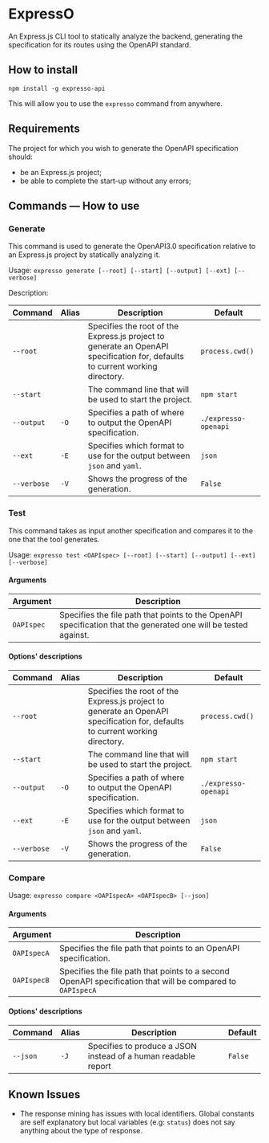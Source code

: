 # ExpressO
An Express.js CLI tool to statically analyze the backend, generating the specification for its routes using the OpenAPI standard.

## How to install
`npm install -g expresso-api`

This will allow you to use the `expresso` command from anywhere.

## Requirements
The project for which you wish to generate the OpenAPI specification should:
- be an Express.js project;
- be able to complete the start-up without any errors;

## Commands &mdash; How to use
### Generate
This command is used to generate the OpenAPI3.0 specification relative to an Express.js project by statically analyzing it.

Usage: `expresso generate [--root] [--start] [--output] [--ext] [--verbose]`

Description:

| Command    | Alias | Description                                                                                                                   | Default              |
|------------|-------|-------------------------------------------------------------------------------------------------------------------------------|----------------------|
| `--root`   |       | Specifies the root of the Express.js project to generate an OpenAPI specification for, defaults to current working directory. | `process.cwd()`      |
| `--start`  |       | The command line that will be used to start the project.                                                                      | `npm start`          |
| `--output` | `-O`  | Specifies a path of where to output the OpenAPI specification.                                                                | `./expresso-openapi` |
| `--ext`    | `-E`  | Specifies which format to use for the output between `json` and `yaml`.                                                       | `json`               |
| `--verbose`| `-V`  | Shows the progress of the generation.                                                                                         | `False`              |

[//]: # (### Monitor)

[//]: # (This command is similar to `generate` but will continue monitoring the backend and periodically update the OpenAPI3.0 specification with metrics about the data coming through the routes.)

[//]: # ()
[//]: # (    Not implemented yet.)

### Test 
This command takes as input another specification and compares it to the one that the tool generates.

Usage: `expresso test <OAPIspec> [--root] [--start] [--output] [--ext] [--verbose]`

#### Arguments

| Argument   | Description                                                                                                     |
|------------|-----------------------------------------------------------------------------------------------------------------|
| `OAPIspec` | Specifies the file path that points to the OpenAPI specification that the generated one will be tested against. |

#### Options' descriptions

| Command    | Alias | Description                                                                                                                   | Default              |
|------------|-------|-------------------------------------------------------------------------------------------------------------------------------|----------------------|
| `--root`   |       | Specifies the root of the Express.js project to generate an OpenAPI specification for, defaults to current working directory. | `process.cwd()`      |
| `--start`  |       | The command line that will be used to start the project.                                                                      | `npm start`          |
| `--output` | `-O`  | Specifies a path of where to output the OpenAPI specification.                                                                | `./expresso-openapi` |
| `--ext`    | `-E`  | Specifies which format to use for the output between `json` and `yaml`.                                                       | `json`               |
| `--verbose`| `-V`  | Shows the progress of the generation.                                                                                         | `False`              |



### Compare
Usage: `expresso compare <OAPIspecA> <OAPIspecB> [--json]`

#### Arguments

| Argument    | Description                                                                                                |
|-------------|------------------------------------------------------------------------------------------------------------|
| `OAPIspecA` | Specifies the file path that points to an OpenAPI specification.                                           |
| `OAPIspecB` | Specifies the file path that points to a second OpenAPI specification that will be compared to `OAPIspecA` |

#### Options' descriptions

| Command  | Alias | Description                                                    | Default |
|----------|-------|----------------------------------------------------------------|---------|
| `--json` | `-J`  | Specifies to produce a JSON instead of a human readable report | `False` |

[//]: # (## Limitations)

[//]: # (Currently, the tool only allows users to extract all the endpoints registered in the application and the corresponding response codes.)
[//]: # (This should suffice to generate the skeleton of a valid OpenAPI documentation.)

## Known Issues
- The response mining has issues with local identifiers. Global constants are self explanatory but local variables (e.g: `status`) does not say anything about the type of response.

